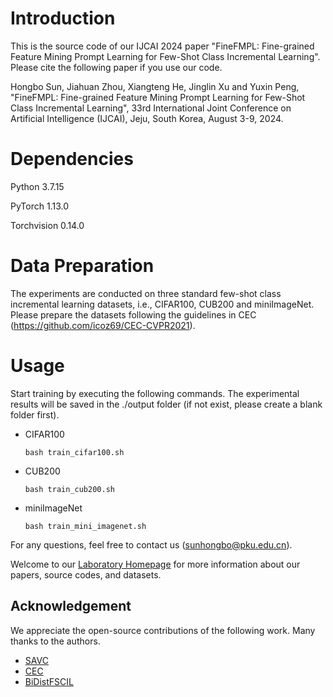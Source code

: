 # Introduction

This is the source code of our IJCAI 2024 paper "FineFMPL: Fine-grained Feature Mining Prompt Learning for Few-Shot Class Incremental Learning". Please cite the following paper if you use our code.


Hongbo Sun, Jiahuan Zhou, Xiangteng He, Jinglin Xu and Yuxin Peng, "FineFMPL: Fine-grained Feature Mining Prompt Learning for Few-Shot Class Incremental Learning", 33rd International Joint Conference on Artificial Intelligence (IJCAI), Jeju, South Korea, August 3-9, 2024.


# Dependencies

Python 3.7.15

PyTorch 1.13.0

Torchvision 0.14.0



# Data Preparation


The experiments are conducted on three standard few-shot class incremental learning datasets, i.e., CIFAR100, CUB200 and miniImageNet. Please prepare the datasets following the guidelines in CEC (https://github.com/icoz69/CEC-CVPR2021). 




# Usage

Start training by executing the following commands. The experimental results will be saved in the ./output folder (if not exist, please create a blank folder first).

- CIFAR100

  ```
  bash train_cifar100.sh
  ```


- CUB200

  ```
  bash train_cub200.sh
  ```



- miniImageNet

  ```
  bash train_mini_imagenet.sh
  ```



For any questions, feel free to contact us (sunhongbo@pku.edu.cn).

Welcome to our [Laboratory Homepage](http://www.icst.pku.edu.cn/mipl/home/) for more information about our papers, source codes, and datasets.


## **Acknowledgement**


We appreciate the open-source contributions of the following work. Many thanks to the authors.

- [SAVC](https://github.com/zysong0113/SAVC)
- [CEC](https://github.com/icoz69/CEC-CVPR2021)
- [BiDistFSCIL](https://github.com/LinglanZhao/BiDistFSCIL?tab=readme-ov-file)